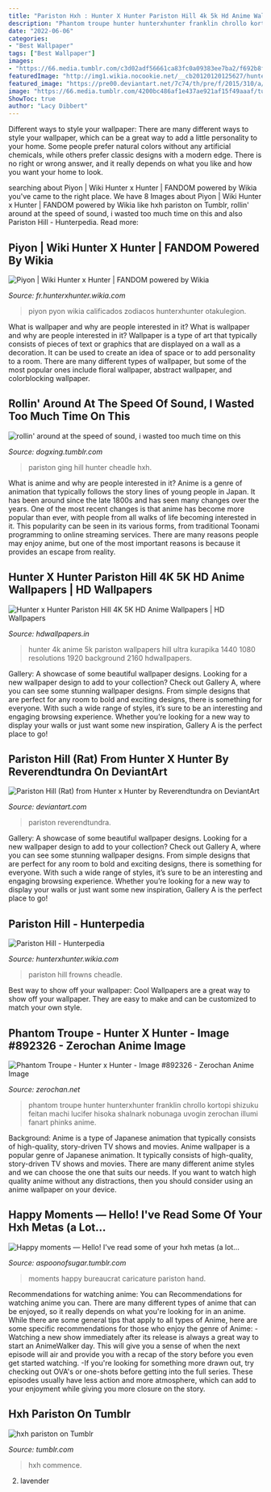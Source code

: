 ```yaml
---
title: "Pariston Hxh : Hunter X Hunter Pariston Hill 4k 5k Hd Anime Wallpapers"
description: "Phantom troupe hunter hunterxhunter franklin chrollo kortopi shizuku feitan machi lucifer hisoka shalnark nobunaga uvogin zerochan illumi fanart phinks anime"
date: "2022-06-06"
categories:
- "Best Wallpaper"
tags: ["Best Wallpaper"]
images:
- "https://66.media.tumblr.com/c3d02adf56661ca83fc0a09383ee7ba2/f692b8fc6c409343-f4/s640x960/a56c9d02ea91b25972273cb7dfbbd7fe38e22485.jpg"
featuredImage: "http://img1.wikia.nocookie.net/__cb20120120125627/hunterxhunter/images/9/99/Pariston_frowns.png"
featured_image: "https://pre00.deviantart.net/7c74/th/pre/f/2015/310/a/a/pariston_hill__rat__from_hunter_x_hunter_by_reverendtundra-d9fqwij.png"
image: "https://66.media.tumblr.com/4200bc486af1e437ae921af15f49aaaf/tumblr_n999tzASai1qgri84o1_r1_640.png"
ShowToc: true
author: "Lacy Dibbert"
---
```



Different ways to style your wallpaper:
There are many different ways to style your wallpaper, which can be a great way to add a little personality to your home. Some people prefer natural colors without any artificial chemicals, while others prefer classic designs with a modern edge. There is no right or wrong answer, and it really depends on what you like and how you want your home to look.

	

		
searching about Piyon | Wiki Hunter x Hunter | FANDOM powered by Wikia you've came to the right place. We have 8 Images about Piyon | Wiki Hunter x Hunter | FANDOM powered by Wikia like hxh pariston on Tumblr, rollin&#039; around at the speed of sound, i wasted too much time on this and also Pariston Hill - Hunterpedia. Read more:
		
    
## Piyon | Wiki Hunter X Hunter | FANDOM Powered By Wikia

<img loading=lazy src="http://vignette3.wikia.nocookie.net/hunterxhunter/images/5/56/Piyon_-_137.png/revision/latest?cb=20140715144121&amp;path-prefix=fr" onerror="this.onerror=null;this.src='https://tse1.mm.bing.net/th?id=OIP.vWoIwPeSbJaitGmozyVZsgHaEK&amp;pid=15.1';" alt="Piyon | Wiki Hunter x Hunter | FANDOM powered by Wikia">

_Source: fr.hunterxhunter.wikia.com_

>piyon pyon wikia calificados zodiacos hunterxhunter otakulegion. 

	

What is wallpaper and why are people interested in it?
What is wallpaper and why are people interested in it?
Wallpaper is a type of art that typically consists of pieces of text or graphics that are displayed on a wall as a decoration. It can be used to create an idea of space or to add personality to a room. There are many different types of wallpaper, but some of the most popular ones include floral wallpaper, abstract wallpaper, and colorblocking wallpaper.

    
## Rollin&#039; Around At The Speed Of Sound, I Wasted Too Much Time On This

<img loading=lazy src="https://66.media.tumblr.com/4200bc486af1e437ae921af15f49aaaf/tumblr_n999tzASai1qgri84o1_r1_640.png" onerror="this.onerror=null;this.src='https://tse1.mm.bing.net/th?id=OIP._gZLPWplNtE8Y8IXwgT7mgHaFH&amp;pid=15.1';" alt="rollin&#039; around at the speed of sound, i wasted too much time on this">

_Source: dogxing.tumblr.com_

>pariston ging hill hunter cheadle hxh. 

	

What is anime and why are people interested in it?
Anime is a genre of animation that typically follows the story lines of young people in Japan. It has been around since the late 1800s and has seen many changes over the years. One of the most recent changes is that anime has become more popular than ever, with people from all walks of life becoming interested in it. This popularity can be seen in its various forms, from traditional Toonami programming to online streaming services. There are many reasons people may enjoy anime, but one of the most important reasons is because it provides an escape from reality.

    
## Hunter X Hunter Pariston Hill 4K 5K HD Anime Wallpapers | HD Wallpapers

<img loading=lazy src="https://www.hdwallpapers.in/download/hunter_x_hunter_pariston_hill_4k_5k_hd_anime-2560x1440.jpg" onerror="this.onerror=null;this.src='https://tse4.mm.bing.net/th?id=OIP.q2E-CqqWiYLzV5N-XAcUjgHaEK&amp;pid=15.1';" alt="Hunter x Hunter Pariston Hill 4K 5K HD Anime Wallpapers | HD Wallpapers">

_Source: hdwallpapers.in_

>hunter 4k anime 5k pariston wallpapers hill ultra kurapika 1440 1080 resolutions 1920 background 2160 hdwallpapers. 

	

Gallery: A showcase of some beautiful wallpaper designs.
Looking for a new wallpaper design to add to your collection? Check out Gallery A, where you can see some stunning wallpaper designs. From simple designs that are perfect for any room to bold and exciting designs, there is something for everyone. With such a wide range of styles, it’s sure to be an interesting and engaging browsing experience. Whether you’re looking for a new way to display your walls or just want some new inspiration, Gallery A is the perfect place to go!





	
	
    
## Pariston Hill (Rat) From Hunter X Hunter By Reverendtundra On DeviantArt

<img loading=lazy src="https://pre00.deviantart.net/7c74/th/pre/f/2015/310/a/a/pariston_hill__rat__from_hunter_x_hunter_by_reverendtundra-d9fqwij.png" onerror="this.onerror=null;this.src='https://tse1.mm.bing.net/th?id=OIP.pd0VjPSyXLq3W8GX3xx17gHaEK&amp;pid=15.1';" alt="Pariston Hill (Rat) from Hunter x Hunter by Reverendtundra on DeviantArt">

_Source: deviantart.com_

>pariston reverendtundra. 

	

Gallery: A showcase of some beautiful wallpaper designs.
Looking for a new wallpaper design to add to your collection? Check out Gallery A, where you can see some stunning wallpaper designs. From simple designs that are perfect for any room to bold and exciting designs, there is something for everyone. With such a wide range of styles, it’s sure to be an interesting and engaging browsing experience. Whether you’re looking for a new way to display your walls or just want some new inspiration, Gallery A is the perfect place to go!





	
	
    
## Pariston Hill - Hunterpedia

<img loading=lazy src="http://img1.wikia.nocookie.net/__cb20120120125627/hunterxhunter/images/9/99/Pariston_frowns.png" onerror="this.onerror=null;this.src='https://tse4.mm.bing.net/th?id=OIP.SuEBxPRfODlROI6OInVEwAHaF-&amp;pid=15.1';" alt="Pariston Hill - Hunterpedia">

_Source: hunterxhunter.wikia.com_

>pariston hill frowns cheadle. 

	

Best way to show off your wallpaper:
Cool Wallpapers are a great way to show off your wallpaper. They are easy to make and can be customized to match your own style.

    
## Phantom Troupe - Hunter X Hunter - Image #892326 - Zerochan Anime Image

<img loading=lazy src="https://s1.zerochan.net/Phantom.Troupe.600.892326.jpg" onerror="this.onerror=null;this.src='https://tse4.mm.bing.net/th?id=OIP.QyFxHRW-57Xg0JeedsLwWQHaC5&amp;pid=15.1';" alt="Phantom Troupe - Hunter x Hunter - Image #892326 - Zerochan Anime Image">

_Source: zerochan.net_

>phantom troupe hunter hunterxhunter franklin chrollo kortopi shizuku feitan machi lucifer hisoka shalnark nobunaga uvogin zerochan illumi fanart phinks anime. 

	

Background: Anime is a type of Japanese animation that typically consists of high-quality, story-driven TV shows and movies.
Anime wallpaper is a popular genre of Japanese animation. It typically consists of high-quality, story-driven TV shows and movies. There are many different anime styles and we can choose the one that suits our needs. If you want to watch high quality anime without any distractions, then you should consider using an anime wallpaper on your device.

    
## Happy Moments — Hello! I&#039;ve Read Some Of Your Hxh Metas (a Lot...

<img loading=lazy src="https://66.media.tumblr.com/175b91be4940781131c0d5ad2a8db0eb/tumblr_inline_pdmqyqCa6G1vg65li_1280.png" onerror="this.onerror=null;this.src='https://tse4.mm.bing.net/th?id=OIP.uftmEbKatlCxtgsBQ5J8lgHaFY&amp;pid=15.1';" alt="Happy moments — Hello! I&#039;ve read some of your hxh metas (a lot...">

_Source: aspoonofsugar.tumblr.com_

>moments happy bureaucrat caricature pariston hand. 

	

Recommendations for watching anime: You can
Recommendations for watching anime you can. There are many different types of anime that can be enjoyed, so it really depends on what you're looking for in an anime. While there are some general tips that apply to all types of Anime, here are some specific recommendations for those who enjoy the genre of Anime: 
-Watching a new show immediately after its release is always a great way to start an AnimeWalker day. This will give you a sense of when the next episode will air and provide you with a recap of the story before you even get started watching. 
-If you're looking for something more drawn out, try checking out OVA's or one-shots before getting into the full series. These episodes usually have less action and more atmosphere, which can add to your enjoyment while giving you more closure on the story.

    
## Hxh Pariston On Tumblr

<img loading=lazy src="https://66.media.tumblr.com/c3d02adf56661ca83fc0a09383ee7ba2/f692b8fc6c409343-f4/s640x960/a56c9d02ea91b25972273cb7dfbbd7fe38e22485.jpg" onerror="this.onerror=null;this.src='https://tse3.mm.bing.net/th?id=OIP.m0LyS4gQnPAaz2_ctQJICQHaFB&amp;pid=15.1';" alt="hxh pariston on Tumblr">

_Source: tumblr.com_

>hxh commence. 

	

2. lavender 

